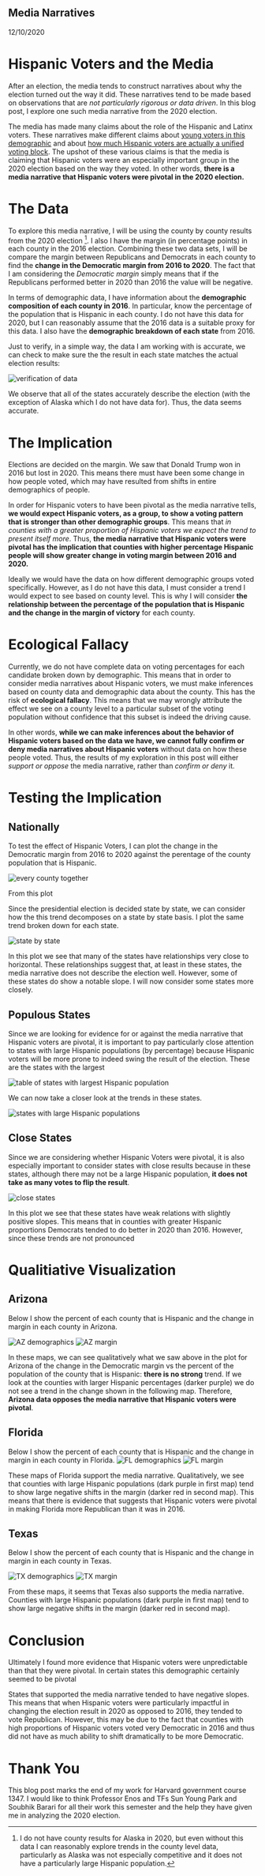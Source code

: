 ## Media Narratives

12/10/2020

# Hispanic Voters and the Media

After an election, the media tends to construct narratives about why the election turned out the way it did. These narratives tend to be made based on observations that are *not particularly rigorous or data driven*. In this blog post, I explore one such media narrative from the 2020 election.

The media has made many claims about the role of the Hispanic and Latinx voters. These narratives make different claims about [young voters in this demographic](https://www.nbcnews.com/news/latino/young-latinos-mobilized-voted-were-pivotal-2020-organizers-want-keep-n1246853) and about [how much Hispanic voters are actually a unified voting block](https://www.cnn.com/2020/11/09/politics/latino-voters-florida-texas-arizona/index.html). The upshot of these various claims is that the media is claiming that Hispanic voters were an especially important group in the 2020 election based on the way they voted. In other words, **there is a media narrative that Hispanic voters were pivotal in the 2020 election.**

# The Data

To explore this media narrative, I will be using the county by county results from the 2020 election [^1]. I also I have the margin (in percentage points) in each county in the 2016 election. Combining these two data sets, I will be compare the margin between Republicans and Democrats in each county to find the **change in the Democratic margin from 2016 to 2020**. The fact that I am considering the *Democratic margin* simply means that if the Republicans performed better in 2020 than 2016 the value will be negative. 

In terms of demographic data, I have information about the **demographic composition of each county in 2016**. In particular, know the percentage of the population that is Hispanic in each county. I do not have this data for 2020, but I can reasonably assume that the 2016 data is a suitable proxy for this data. I also have the **demographic breakdown of each state** from 2016.

Just to verify, in a simple way, the data I am working with is accurate, we can check to make sure the the result in each state matches the actual election results:

![verification of data](../figures/media_narrative_figures/verifying_data.png)

We observe that all of the states accurately describe the election (with the exception of Alaska which I do not have data for). Thus, the data seems accurate.


# The Implication

Elections are decided on the margin. We saw that Donald Trump won in 2016 but lost in 2020. This means there must have been some change in how people voted, which may have resulted from shifts in entire demographics of people. 

In order for Hispanic voters to have been pivotal as the media narrative tells, **we would expect Hispanic voters, as a group, to show a voting pattern that is stronger than other demographic groups**. This means that *in counties with a greater proportion of Hispanic voters we expect the trend to present itself more*. Thus, **the media narrative that Hispanic voters were pivotal has the implication that counties with higher percentage Hispanic people will show greater change in voting margin between 2016 and 2020.**

Ideally we would have the data on how different demographic groups voted specifically. However, as I do not have this data, I must consider a trend I would expect to see based on county level. This is why I will consider **the relationship between the percentage of the population that is Hispanic and the change in the margin of victory** for each county.


# Ecological Fallacy

Currently, we do not have complete data on voting percentages for each candidate broken down by demographic. This means that in order to consider media narratives about Hispanic voters, we must make inferences based on county data and demographic data about the county. This has the risk of **ecological fallacy**. This means that we may wrongly attribute the effect we see on a county level to a particular subset of the voting population without confidence that this subset is indeed the driving cause.

In other words, **while we can make inferences about the behavior of Hispanic voters based on the data we have, we cannot fully confirm or deny media narratives about Hispanic voters** without data on how these people voted. Thus, the results of my exploration in this post will either *support or oppose* the media narrative, rather than *confirm or deny* it.

# Testing the Implication

## Nationally

To test the effect of Hispanic Voters, I can plot the change in the Democratic margin from 2016 to 2020 against the perentage of the county population that is Hispanic.

![every county together](../figures/media_narrative_figures/national_hvm.png)

From this plot 

Since the presidential election is decided state by state, we can consider how the this trend decomposes on a state by state basis. I plot the same trend broken down for each state.

![state by state](../figures/media_narrative_figures/states_hvm.png)

In this plot we see that many of the states have relationships very close to horizontal. These relationships suggest that, at least in these states, the media narrative does not describe the election well. However, some of these states do show a notable slope. I will now consider some states more closely.

## Populous States

Since we are looking for evidence for or against the media narrative that Hispanic voters are pivotal, it is important to pay particularly close attention to states with large Hispanic populations (by percentage) because Hispanic voters will be more prone to indeed swing the result of the election. These are the states with the largest 

![table of states with largest Hispanic population](../figures/media_narrative_figures/hispanic_population.png)

We can now take a closer look at the trends in these states.

![states with large Hispanic populations](../figures/media_narrative_figures/populous_hvm.png)

## Close States

Since we are considering whether Hispanic Voters were pivotal, it is also especially important to consider states with close results because in these states, although there may not be a large Hispanic population, **it does not take as many votes to flip the result**. 

![close states](../figures/media_narrative_figures/close_hvm.png)

In this plot we see that these states have weak relations with slightly positive slopes. This means that in counties with greater Hispanic proportions Democrats tended to do better in 2020 than 2016. However, since these trends are not pronounced

# Qualitiative Visualization

## Arizona

Below I show the percent of each county that is Hispanic and the change in margin in each county in Arizona.

![AZ demographics](../figures/media_narrative_figures/az_demog.png) ![AZ margin](../figures/media_narrative_figures/az_margin.png)

In these maps, we can see qualitatively what we saw above in the plot for Arizona of the change in the Democratic margin vs the percent of the population of the county that is Hispanic: **there is no strong** trend. If we look at the counties with larger Hispanic percentages (darker purple) we do not see a trend in the change shown in the following map. Therefore, **Arizona data opposes the media narrative that Hispanic voters were pivotal**.

## Florida

Below I show the percent of each county that is Hispanic and the change in margin in each county in Florida. 
![FL demographics](../figures/media_narrative_figures/fl_demog.png) ![FL margin](../figures/media_narrative_figures/fl_margin.png)

These maps of Florida support the media narrative. Qualitatively, we see that counties with large Hispanic populations (dark purple in first map) tend to show large negative shifts in the margin (darker red in second map). This means that there is evidence that suggests that Hispanic voters were pivotal in making Florida more Republican than it was in 2016.

## Texas

Below I show the percent of each county that is Hispanic and the change in margin in each county in Texas.

![TX demographics](../figures/media_narrative_figures/tx_demog.png) ![TX margin](../figures/media_narrative_figures/tx_margin.png)

From these maps, it seems that Texas also supports the media narrative. Counties with large Hispanic populations (dark purple in first map) tend to show large negative shifts in the margin (darker red in second map).

# Conclusion

Ultimately I found more evidence that Hispanic voters were unpredictable than that they were pivotal. In certain states this demographic certainly seemed to be pivotal 

States that supported the media narrative tended to have negative slopes. This means that when Hispanic voters were particularly impactful in changing the election result in 2020 as opposed to 2016, they tended to vote Republican. However, this may be due to the fact that counties with high proportions of Hispanic voters voted very Democratic in 2016 and thus did not have as much ability to shift dramatically to be more Democratic. 

# Thank You

This blog post marks the end of my work for Harvard government course 1347. I would like to think Professor Enos and TFs Sun Young Park and Soubhik Barari for all their work this semester and the help they have given me in analyzing the 2020 election.

[^1]: I do not have county results for Alaska in 2020, but even without this data I can reasonably explore trends in the county level data, particularly as Alaska was not especially competitive and it does not have a particularly large Hispanic population.